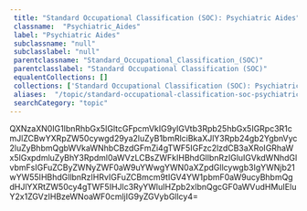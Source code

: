 ```yaml
--- 
 title: "Standard Occupational Classification (SOC): Psychiatric Aides" 
 classname:  "Psychiatric_Aides" 
 label: "Psychiatric Aides" 
 subclassname: "null" 
 subclasslabel: "null" 
 parentclassname: "Standard_Occupational_Classification_(SOC)" 
 parentclasslabel: "Standard Occupational Classification (SOC)" 
 equalentCollections: [] 
 collections: ['Standard Occupational Classification (SOC): Psychiatric Aides']
 aliases:  "/topic/standard-occupational-classification-soc-psychiatric-aides"  
 searchCategory: "topic" 
---
```

QXNzaXN0IG1lbnRhbGx5IGltcGFpcmVkIG9yIGVtb3Rpb25hbGx5IGRpc3R1cmJlZCBwYXRpZW50cywgd29ya2luZyB1bmRlciBkaXJlY3Rpb24gb2YgbnVyc2luZyBhbmQgbWVkaWNhbCBzdGFmZi4gTWF5IGFzc2lzdCB3aXRoIGRhaWx5IGxpdmluZyBhY3Rpdml0aWVzLCBsZWFkIHBhdGllbnRzIGluIGVkdWNhdGlvbmFsIGFuZCByZWNyZWF0aW9uYWwgYWN0aXZpdGllcywgb3IgYWNjb21wYW55IHBhdGllbnRzIHRvIGFuZCBmcm9tIGV4YW1pbmF0aW9ucyBhbmQgdHJlYXRtZW50cy4gTWF5IHJlc3RyYWluIHZpb2xlbnQgcGF0aWVudHMuIEluY2x1ZGVzIHBzeWNoaWF0cmljIG9yZGVybGllcy4=